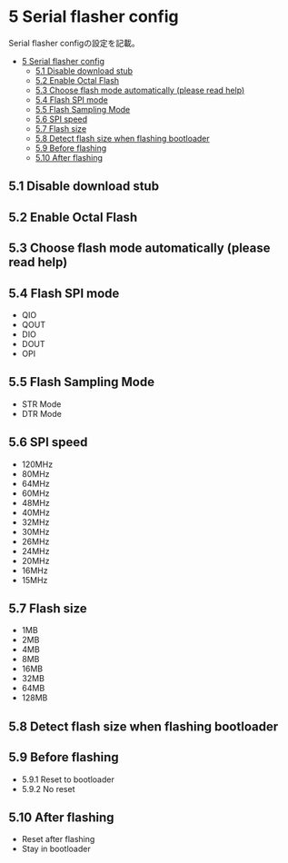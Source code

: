 # 5 Serial flasher config
Serial flasher configの設定を記載。

- [5 Serial flasher config](#5-serial-flasher-config)
  - [5.1 Disable download stub](#51-disable-download-stub)
  - [5.2 Enable Octal Flash](#52-enable-octal-flash)
  - [5.3 Choose flash mode automatically (please read help)](#53-choose-flash-mode-automatically-please-read-help)
  - [5.4 Flash SPI mode](#54-flash-spi-mode)
  - [5.5 Flash Sampling Mode](#55-flash-sampling-mode)
  - [5.6 SPI speed](#56-spi-speed)
  - [5.7 Flash size](#57-flash-size)
  - [5.8 Detect flash size when flashing bootloader](#58-detect-flash-size-when-flashing-bootloader)
  - [5.9 Before flashing](#59-before-flashing)
  - [5.10 After flashing](#510-after-flashing)

## 5.1 Disable download stub
## 5.2 Enable Octal Flash
## 5.3 Choose flash mode automatically (please read help)
## 5.4 Flash SPI mode
- QIO
- QOUT
- DIO
- DOUT
- OPI
## 5.5 Flash Sampling Mode
- STR Mode
- DTR Mode
## 5.6 SPI speed
- 120MHz
- 80MHz
- 64MHz
- 60MHz
- 48MHz
- 40MHz
- 32MHz
- 30MHz
- 26MHz
- 24MHz
- 20MHz
- 16MHz
- 15MHz
## 5.7 Flash size
- 1MB
- 2MB
- 4MB
- 8MB
- 16MB
- 32MB
- 64MB
- 128MB
## 5.8 Detect flash size when flashing bootloader
## 5.9 Before flashing
- 5.9.1 Reset to bootloader
- 5.9.2 No reset
## 5.10 After flashing
- Reset after flashing
- Stay in bootloader
